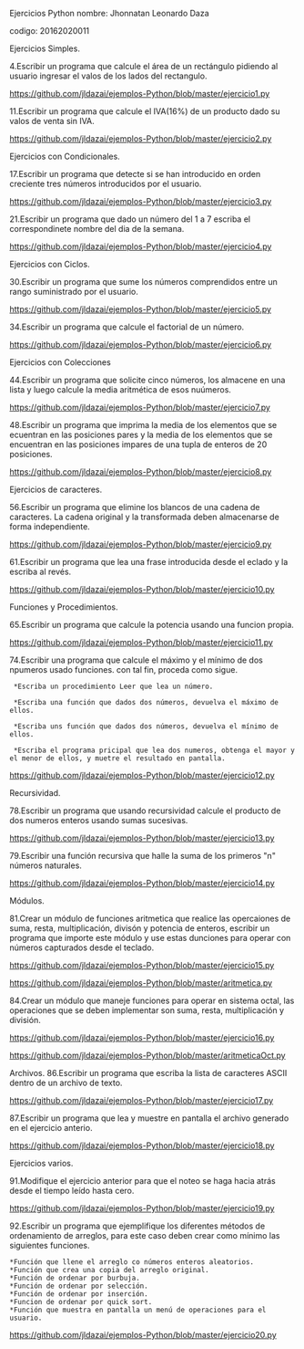 Ejercicios Python
nombre: Jhonnatan Leonardo Daza

codigo: 20162020011

Ejercicios Simples.

  4.Escribir un programa que calcule el área de un rectángulo pidiendo al usuario ingresar el valos de los lados del rectangulo.
  
  https://github.com/jldazai/ejemplos-Python/blob/master/ejercicio1.py
  
  11.Escribir un programa que calcule el IVA(16%) de un producto dado su valos de venta sin IVA.
  
  https://github.com/jldazai/ejemplos-Python/blob/master/ejercicio2.py

Ejercicios con Condicionales.

  17.Escribir un programa que detecte si se han introducido en orden creciente tres números introducidos por el usuario.
  
  https://github.com/jldazai/ejemplos-Python/blob/master/ejercicio3.py
  
  21.Escribir un programa que dado un número del 1 a 7 escriba el correspondinete nombre del dia de la semana.
  
  https://github.com/jldazai/ejemplos-Python/blob/master/ejercicio4.py
  
Ejercicios con Ciclos.

  30.Escribir un programa que sume los números comprendidos entre un rango suministrado por el usuario.
  
  https://github.com/jldazai/ejemplos-Python/blob/master/ejercicio5.py
  
  34.Escribir un programa que calcule el factorial de un número.
  
  https://github.com/jldazai/ejemplos-Python/blob/master/ejercicio6.py
  
Ejercicios con Colecciones

  44.Escribir un programa que solicite cinco números, los almacene en una lista y luego calcule la media aritmética de esos nuúmeros.
  
  https://github.com/jldazai/ejemplos-Python/blob/master/ejercicio7.py
  
  48.Escribir un programa que imprima la media de los elementos que se ecuentran en las posiciones pares y la media de los elementos que se encuentran en las posiciones impares de una tupla  de enteros de 20 posiciones.
  
  https://github.com/jldazai/ejemplos-Python/blob/master/ejercicio8.py
  
  
Ejercicios de caracteres.

  56.Escribir un programa que elimine los blancos de una cadena de caracteres. La cadena original y la transformada deben almacenarse de forma independiente.
  
  https://github.com/jldazai/ejemplos-Python/blob/master/ejercicio9.py
  
  61.Escribir un programa que lea una frase introducida desde el eclado y la escriba al revés.
  
  https://github.com/jldazai/ejemplos-Python/blob/master/ejercicio10.py
  
  
Funciones y Procedimientos.

  65.Escribir un programa que calcule la potencia usando una funcion propia.
  
  https://github.com/jldazai/ejemplos-Python/blob/master/ejercicio11.py
  
  74.Escribir una programa que calcule el máximo y el mínimo de dos npumeros usado funciones.
     con tal fin, proceda como sigue.
     
     *Escriba un procedimiento Leer que lea un número.
     
     *Escriba una función que dados dos números, devuelva el máximo de ellos.
     
     *Escriba uns función que dados dos números, devuelva el mínimo de ellos.
     
     *Escriba el programa pricipal que lea dos numeros, obtenga el mayor y el menor de ellos, y muetre el resultado en pantalla.
     
   https://github.com/jldazai/ejemplos-Python/blob/master/ejercicio12.py
     
Recursividad.

  78.Escribir un programa que usando recursividad calcule el producto de dos numeros enteros usando sumas sucesivas.
  
  https://github.com/jldazai/ejemplos-Python/blob/master/ejercicio13.py
  
  79.Escribir una función recursiva que halle la suma de los primeros "n" números naturales.
  
  https://github.com/jldazai/ejemplos-Python/blob/master/ejercicio14.py
  
  
Módulos.

  81.Crear un módulo de funciones aritmetica que realice las opercaiones de suma, resta, multiplicación, divisón y potencia de enteros, escribir un programa que importe este módulo y use estas dunciones para operar con números capturados desde el teclado.
  
  https://github.com/jldazai/ejemplos-Python/blob/master/ejercicio15.py
  
  https://github.com/jldazai/ejemplos-Python/blob/master/aritmetica.py
  
  84.Crear un módulo que maneje funciones para operar en sistema octal, las operaciones que se deben implementar son suma, resta, multiplicación y división.
  
  https://github.com/jldazai/ejemplos-Python/blob/master/ejercicio16.py
  
  https://github.com/jldazai/ejemplos-Python/blob/master/aritmeticaOct.py
  
Archivos.
  86.Escribir un programa que escriba la lista de caracteres ASCII dentro de un archivo de texto.
  
  https://github.com/jldazai/ejemplos-Python/blob/master/ejercicio17.py
  
  
  87.Escribir un programa que lea y muestre en pantalla el archivo generado en el ejercicio anterio.
  
  https://github.com/jldazai/ejemplos-Python/blob/master/ejercicio18.py

Ejercicios varios.

  91.Modifique el ejercicio anterior para que el noteo se haga hacia atrás desde el tiempo leído hasta cero.
  
  https://github.com/jldazai/ejemplos-Python/blob/master/ejercicio19.py
  
  92.Escribir un programa que ejemplifique los diferentes métodos de ordenamiento de arreglos, para este caso deben crear como mínimo las siguientes funciones.
  
    *Función que llene el arreglo co números enteros aleatorios.
    *Función que crea una copia del arreglo original.
    *Función de ordenar por burbuja.
    *Función de ordenar por selección.
    *Función de ordenar por inserción.
    *Funcion de ordenar por quick sort.
    *Función que muestra en pantalla un menú de operaciones para el usuario.
    
  https://github.com/jldazai/ejemplos-Python/blob/master/ejercicio20.py
